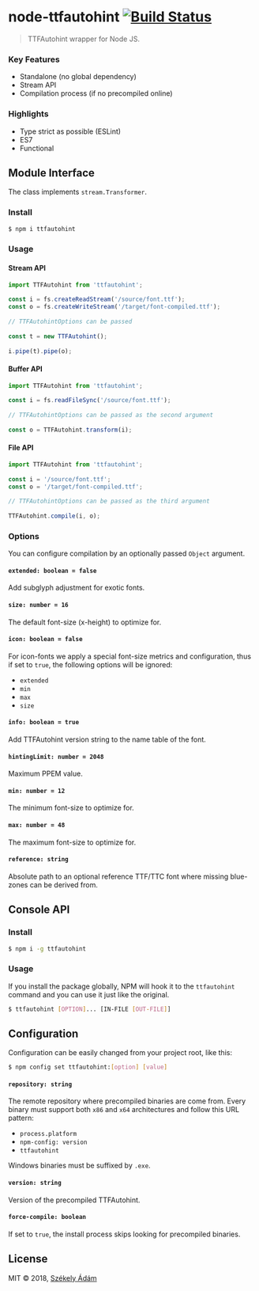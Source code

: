 node-ttfautohint  [![Build Status][X]][Y]
================

> TTFAutohint wrapper for Node JS.

### Key Features

- Standalone (no global dependency)
- Stream API
- Compilation process (if no precompiled online)

### Highlights

- Type strict as possible (ESLint)
- ES7
- Functional

## Module Interface

The class implements `stream.Transformer`.

### Install

```bash
$ npm i ttfautohint
```

### Usage

#### Stream API

```javascript
import TTFAutohint from 'ttfautohint';
 
const i = fs.createReadStream('/source/font.ttf');
const o = fs.createWriteStream('/target/font-compiled.ttf');
 
// TTFAutohintOptions can be passed
 
const t = new TTFAutohint();
 
i.pipe(t).pipe(o);
```

#### Buffer API

```javascript
import TTFAutohint from 'ttfautohint';
 
const i = fs.readFileSync('/source/font.ttf');
 
// TTFAutohintOptions can be passed as the second argument
 
const o = TTFAutohint.transform(i);
```

#### File API

```javascript
import TTFAutohint from 'ttfautohint';
  
const i = '/source/font.ttf';
const o = '/target/font-compiled.ttf';
 
// TTFAutohintOptions can be passed as the third argument
 
TTFAutohint.compile(i, o);
```

### Options

You can configure compilation by an optionally passed `Object` argument.

#### `extended: boolean = false`

Add subglyph adjustment for exotic fonts.

#### `size: number = 16`

The default font-size (x-height) to optimize for.

#### `icon: boolean = false`

For icon-fonts we apply a special font-size metrics and configuration, thus 
if set to `true`, the following options will be ignored:

- `extended`
- `min`
- `max`
- `size`

#### `info: boolean = true`

Add TTFAutohint version string to the name table of the font.

#### `hintingLimit: number = 2048`

Maximum PPEM value.

#### `min: number = 12`

The minimum font-size to optimize for.

#### `max: number = 48`

The maximum font-size to optimize for.

#### `reference: string`

Absolute path to an optional reference TTF/TTC font where missing blue-zones 
can be derived from.

## Console API

### Install

```bash
$ npm i -g ttfautohint
```

### Usage

If you install the package globally, NPM will hook it to the `ttfautohint` 
command and you can use it just like the original.

```bash
$ ttfautohint [OPTION]... [IN-FILE [OUT-FILE]]
```

## Configuration

Configuration can be easily changed from your project root, like this:

```bash
$ npm config set ttfautohint:[option] [value]
```

#### `repository: string`

The remote repository where precompiled binaries are come from. Every binary must 
support both `x86` and `x64` architectures and follow this URL pattern:

- `process.platform`
- `npm-config: version`
- `ttfautohint`

Windows binaries must be suffixed by `.exe`.

#### `version: string`

Version of the precompiled TTFAutohint.

#### `force-compile: boolean`

If set to `true`, the install process skips looking for precompiled binaries.

## License

MIT © 2018, [Székely Ádám][Z]


[X]: https://api.travis-ci.com/enteocode/node-ttfautohint.svg?branch=master
[Y]: https://travis-ci.org/enteocode/node-ttfautohint
[Z]: https://github.com/enteocode

